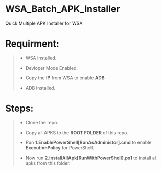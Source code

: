 # WSA_Batch_APK_Installer
Quick Multiple APK Installer for WSA

# Requirment:
> * WSA Installed.
> 
> * Devloper Mode Enabled.
> 
> * Copy the **IP** from WSA to enable **ADB**
> 
> * ADB Installed.

# Steps:

> * Clone the repo.
> 
> * Copy all APKS to the **ROOT FOLDER** of this repo. 
> 
> * Run **1.EnablePowerShell[RunAsAdministor].cmd** to enable **ExecutionPolicy** for PowerShell. 
> 
> * Now run **2.installAllApk[RunWithPowerShell].ps1** to install al apks from this folder.
